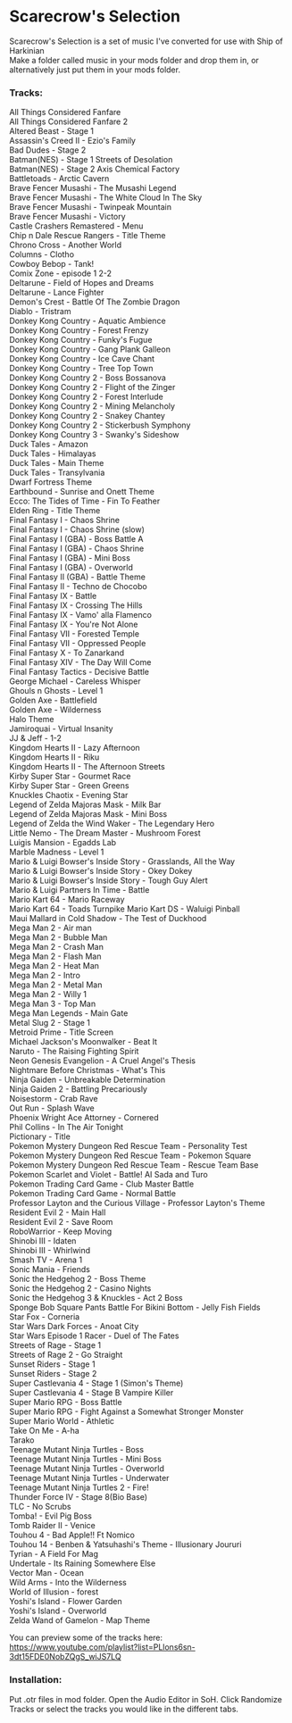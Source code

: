 # Scarecrow's Selection
Scarecrow's Selection is a set of music I've converted for use with Ship of Harkinian  
Make a folder called music in your mods folder and drop them in, or alternatively just put them in your mods folder.  

### Tracks:

All Things Considered Fanfare  
All Things Considered Fanfare 2  
Altered Beast - Stage 1  
Assassin's Creed II - Ezio's Family  
Bad Dudes - Stage 2  
Batman(NES) - Stage 1 Streets of Desolation  
Batman(NES) - Stage 2 Axis Chemical Factory  
Battletoads - Arctic Cavern  
Brave Fencer Musashi - The Musashi Legend  
Brave Fencer Musashi - The White Cloud In The Sky  
Brave Fencer Musashi - Twinpeak Mountain  
Brave Fencer Musashi - Victory  
Castle Crashers Remastered - Menu  
Chip n Dale Rescue Rangers - Title Theme  
Chrono Cross - Another World  
Columns - Clotho  
Cowboy Bebop - Tank!  
Comix Zone - episode 1 2-2  
Deltarune - Field of Hopes and Dreams  
Deltarune - Lance Fighter  
Demon's Crest - Battle Of The Zombie Dragon  
Diablo - Tristram  
Donkey Kong Country - Aquatic Ambience  
Donkey Kong Country - Forest Frenzy  
Donkey Kong Country - Funky's Fugue  
Donkey Kong Country - Gang Plank Galleon  
Donkey Kong Country - Ice Cave Chant  
Donkey Kong Country - Tree Top Town  
Donkey Kong Country 2 - Boss Bossanova  
Donkey Kong Country 2 - Flight of the Zinger  
Donkey Kong Country 2 - Forest Interlude  
Donkey Kong Country 2 - Mining Melancholy  
Donkey Kong Country 2 - Snakey Chantey  
Donkey Kong Country 2 - Stickerbush Symphony  
Donkey Kong Country 3 - Swanky's Sideshow  
Duck Tales - Amazon  
Duck Tales - Himalayas  
Duck Tales - Main Theme  
Duck Tales - Transylvania  
Dwarf Fortress Theme  
Earthbound - Sunrise and Onett Theme  
Ecco: The Tides of Time - Fin To Feather  
Elden Ring - Title Theme  
Final Fantasy I - Chaos Shrine  
Final Fantasy I - Chaos Shrine (slow)  
Final Fantasy I (GBA) - Boss Battle A  
Final Fantasy I (GBA) - Chaos Shrine  
Final Fantasy I (GBA) - Mini Boss  
Final Fantasy I (GBA) - Overworld  
Final Fantasy II (GBA) - Battle Theme  
Final Fantasy II - Techno de Chocobo  
Final Fantasy IX - Battle  
Final Fantasy IX - Crossing The Hills  
Final Fantasy IX - Vamo' alla Flamenco  
Final Fantasy IX - You're Not Alone  
Final Fantasy VII - Forested Temple  
Final Fantasy VII - Oppressed People  
Final Fantasy X - To Zanarkand  
Final Fantasy XIV - The Day Will Come  
Final Fantasy Tactics - Decisive Battle  
George Michael - Careless Whisper  
Ghouls n Ghosts - Level 1  
Golden Axe - Battlefield  
Golden Axe - Wilderness  
Halo Theme  
Jamiroquai - Virtual Insanity  
JJ & Jeff - 1-2  
Kingdom Hearts II - Lazy Afternoon  
Kingdom Hearts II - Riku  
Kingdom Hearts II - The Afternoon Streets  
Kirby Super Star - Gourmet Race  
Kirby Super Star - Green Greens  
Knuckles Chaotix - Evening Star  
Legend of Zelda Majoras Mask - Milk Bar  
Legend of Zelda Majoras Mask - Mini Boss  
Legend of Zelda the Wind Waker - The Legendary Hero  
Little Nemo - The Dream Master - Mushroom Forest  
Luigis Mansion - Egadds Lab  
Marble Madness - Level 1  
Mario & Luigi Bowser's Inside Story - Grasslands, All the Way  
Mario & Luigi Bowser's Inside Story - Okey Dokey  
Mario & Luigi Bowser's Inside Story - Tough Guy Alert  
Mario & Luigi Partners In Time - Battle  
Mario Kart 64 - Mario Raceway  
Mario Kart 64 - Toads Turnpike
Mario Kart DS - Waluigi Pinball  
Maui Mallard in Cold Shadow - The Test of Duckhood  
Mega Man 2 - Air man  
Mega Man 2 - Bubble Man  
Mega Man 2 - Crash Man  
Mega Man 2 - Flash Man  
Mega Man 2 - Heat Man  
Mega Man 2 - Intro  
Mega Man 2 - Metal Man  
Mega Man 2 - Willy 1  
Mega Man 3 - Top Man  
Mega Man Legends - Main Gate  
Metal Slug 2 - Stage 1  
Metroid Prime - Title Screen  
Michael Jackson's Moonwalker - Beat It  
Naruto - The Raising Fighting Spirit  
Neon Genesis Evangelion - A Cruel Angel's Thesis  
Nightmare Before Christmas - What's This  
Ninja Gaiden - Unbreakable Determination  
Ninja Gaiden 2 - Battling Precariously  
Noisestorm - Crab Rave  
Out Run - Splash Wave  
Phoenix Wright Ace Attorney - Cornered  
Phil Collins - In The Air Tonight  
Pictionary - Title  
Pokemon Mystery Dungeon Red Rescue Team - Personality Test  
Pokemon Mystery Dungeon Red Rescue Team - Pokemon Square  
Pokemon Mystery Dungeon Red Rescue Team - Rescue Team Base  
Pokemon Scarlet and Violet  - Battle! AI Sada and Turo  
Pokemon Trading Card Game - Club Master Battle  
Pokemon Trading Card Game - Normal Battle  
Professor Layton and the Curious Village - Professor Layton's Theme  
Resident Evil 2 - Main Hall  
Resident Evil 2 - Save Room  
RoboWarrior - Keep Moving  
Shinobi III - Idaten  
Shinobi III - Whirlwind  
Smash TV - Arena 1  
Sonic Mania - Friends  
Sonic the Hedgehog 2 - Boss Theme  
Sonic the Hedgehog 2 - Casino Nights  
Sonic the Hedgehog 3 & Knuckles - Act 2 Boss  
Sponge Bob Square Pants Battle For Bikini Bottom - Jelly Fish Fields  
Star Fox - Corneria  
Star Wars Dark Forces - Anoat City  
Star Wars Episode 1 Racer - Duel of The Fates  
Streets of Rage - Stage 1  
Streets of Rage 2 - Go Straight  
Sunset Riders - Stage 1  
Sunset Riders - Stage 2  
Super Castlevania 4 - Stage 1 (Simon's Theme)  
Super Castlevania 4 - Stage B Vampire Killer  
Super Mario RPG - Boss Battle  
Super Mario RPG - Fight Against a Somewhat Stronger Monster  
Super Mario World - Athletic  
Take On Me - A-ha  
Tarako  
Teenage Mutant Ninja Turtles - Boss  
Teenage Mutant Ninja Turtles - Mini Boss  
Teenage Mutant Ninja Turtles - Overworld  
Teenage Mutant Ninja Turtles - Underwater  
Teenage Mutant Ninja Turtles 2 - Fire!  
Thunder Force IV - Stage 8(Bio Base)  
TLC - No Scrubs  
Tomba! - Evil Pig Boss  
Tomb Raider II - Venice  
Touhou 4 - Bad Apple!! Ft Nomico  
Touhou 14 - Benben & Yatsuhashi's Theme - Illusionary Joururi  
Tyrian - A Field For Mag  
Undertale - Its Raining Somewhere Else  
Vector Man - Ocean  
Wild Arms - Into the Wilderness  
World of Illusion - forest  
Yoshi's Island - Flower Garden  
Yoshi's Island - Overworld  
Zelda Wand of Gamelon - Map Theme  

You can preview some of the tracks here:  
https://www.youtube.com/playlist?list=PLlons6sn-3dt15FDE0NobZQgS_wiJS7LQ

### Installation:
Put .otr files in mod folder.
Open the Audio Editor in SoH.
Click Randomize Tracks or select the tracks you would like in the different tabs.
